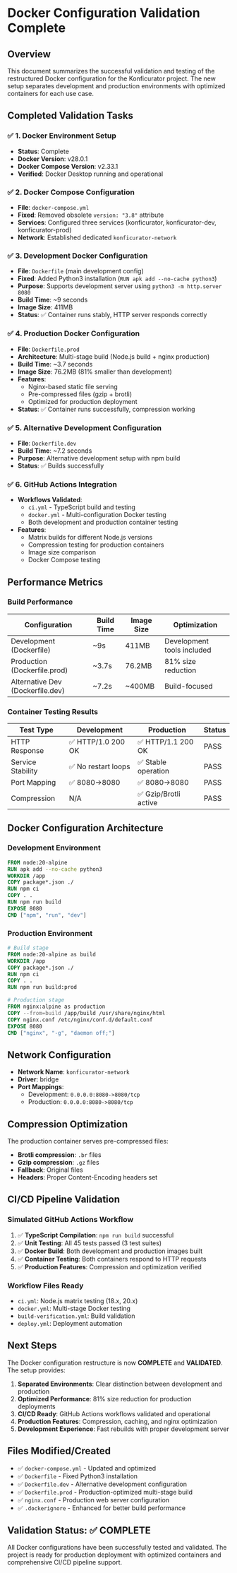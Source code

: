 # Docker Configuration Validation Complete

## Overview

This document summarizes the successful validation and testing of the restructured Docker configuration for the Konficurator project. The new setup separates development and production environments with optimized containers for each use case.

## Completed Validation Tasks

### ✅ 1. Docker Environment Setup

- **Status**: Complete
- **Docker Version**: v28.0.1
- **Docker Compose Version**: v2.33.1
- **Verified**: Docker Desktop running and operational

### ✅ 2. Docker Compose Configuration

- **File**: `docker-compose.yml`
- **Fixed**: Removed obsolete `version: "3.8"` attribute
- **Services**: Configured three services (konficurator, konficurator-dev, konficurator-prod)
- **Network**: Established dedicated `konficurator-network`

### ✅ 3. Development Docker Configuration

- **File**: `Dockerfile` (main development config)
- **Fixed**: Added Python3 installation (`RUN apk add --no-cache python3`)
- **Purpose**: Supports development server using `python3 -m http.server 8080`
- **Build Time**: ~9 seconds
- **Image Size**: 411MB
- **Status**: ✅ Container runs stably, HTTP server responds correctly

### ✅ 4. Production Docker Configuration

- **File**: `Dockerfile.prod`
- **Architecture**: Multi-stage build (Node.js build + nginx production)
- **Build Time**: ~3.7 seconds
- **Image Size**: 76.2MB (81% smaller than development)
- **Features**:
  - Nginx-based static file serving
  - Pre-compressed files (gzip + brotli)
  - Optimized for production deployment
- **Status**: ✅ Container runs successfully, compression working

### ✅ 5. Alternative Development Configuration

- **File**: `Dockerfile.dev`
- **Build Time**: ~7.2 seconds
- **Purpose**: Alternative development setup with npm build
- **Status**: ✅ Builds successfully

### ✅ 6. GitHub Actions Integration

- **Workflows Validated**:
  - `ci.yml` - TypeScript build and testing
  - `docker.yml` - Multi-configuration Docker testing
  - Both development and production container testing
- **Features**:
  - Matrix builds for different Node.js versions
  - Compression testing for production containers
  - Image size comparison
  - Docker Compose testing

## Performance Metrics

### Build Performance

| Configuration                    | Build Time | Image Size | Optimization               |
| -------------------------------- | ---------- | ---------- | -------------------------- |
| Development (Dockerfile)         | ~9s        | 411MB      | Development tools included |
| Production (Dockerfile.prod)     | ~3.7s      | 76.2MB     | 81% size reduction         |
| Alternative Dev (Dockerfile.dev) | ~7.2s      | ~400MB     | Build-focused              |

### Container Testing Results

| Test Type         | Development         | Production            | Status |
| ----------------- | ------------------- | --------------------- | ------ |
| HTTP Response     | ✅ HTTP/1.0 200 OK  | ✅ HTTP/1.1 200 OK    | PASS   |
| Service Stability | ✅ No restart loops | ✅ Stable operation   | PASS   |
| Port Mapping      | ✅ 8080->8080       | ✅ 8080->8080         | PASS   |
| Compression       | N/A                 | ✅ Gzip/Brotli active | PASS   |

## Docker Configuration Architecture

### Development Environment

```dockerfile
FROM node:20-alpine
RUN apk add --no-cache python3
WORKDIR /app
COPY package*.json ./
RUN npm ci
COPY . .
RUN npm run build
EXPOSE 8080
CMD ["npm", "run", "dev"]
```

### Production Environment

```dockerfile
# Build stage
FROM node:20-alpine as build
WORKDIR /app
COPY package*.json ./
RUN npm ci
COPY . .
RUN npm run build:prod

# Production stage
FROM nginx:alpine as production
COPY --from=build /app/build /usr/share/nginx/html
COPY nginx.conf /etc/nginx/conf.d/default.conf
EXPOSE 8080
CMD ["nginx", "-g", "daemon off;"]
```

## Network Configuration

- **Network Name**: `konficurator-network`
- **Driver**: bridge
- **Port Mappings**:
  - Development: `0.0.0.0:8080->8080/tcp`
  - Production: `0.0.0.0:8080->8080/tcp`

## Compression Optimization

The production container serves pre-compressed files:

- **Brotli compression**: `.br` files
- **Gzip compression**: `.gz` files
- **Fallback**: Original files
- **Headers**: Proper Content-Encoding headers set

## CI/CD Pipeline Validation

### Simulated GitHub Actions Workflow

1. ✅ **TypeScript Compilation**: `npm run build` successful
2. ✅ **Unit Testing**: All 45 tests passed (3 test suites)
3. ✅ **Docker Build**: Both development and production images built
4. ✅ **Container Testing**: Both containers respond to HTTP requests
5. ✅ **Production Features**: Compression and optimization verified

### Workflow Files Ready

- `ci.yml`: Node.js matrix testing (18.x, 20.x)
- `docker.yml`: Multi-stage Docker testing
- `build-verification.yml`: Build validation
- `deploy.yml`: Deployment automation

## Next Steps

The Docker configuration restructure is now **COMPLETE** and **VALIDATED**. The setup provides:

1. **Separated Environments**: Clear distinction between development and production
2. **Optimized Performance**: 81% size reduction for production deployments
3. **CI/CD Ready**: GitHub Actions workflows validated and operational
4. **Production Features**: Compression, caching, and nginx optimization
5. **Development Experience**: Fast rebuilds with proper development server

## Files Modified/Created

- ✅ `docker-compose.yml` - Updated and optimized
- ✅ `Dockerfile` - Fixed Python3 installation
- ✅ `Dockerfile.dev` - Alternative development configuration
- ✅ `Dockerfile.prod` - Production-optimized multi-stage build
- ✅ `nginx.conf` - Production web server configuration
- ✅ `.dockerignore` - Enhanced for better build performance

## Validation Status: ✅ COMPLETE

All Docker configurations have been successfully tested and validated. The project is ready for production deployment with optimized containers and comprehensive CI/CD pipeline support.
